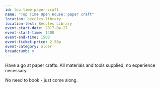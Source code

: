 ```yaml
---
id: top-time-paper-craft
name: "Top Time Open House: paper craft"
location: beccles-library
location-text: Beccles Library
event-start-date: 2017-04-27
event-start-time: 1400
event-end-time: 1500
event-ticket-price: 2.50p
event-category: older
breadcrumb: y
---
```


Have a go at paper crafts. All materials and tools supplied, no experience necessary.

No need to book - just come along.
